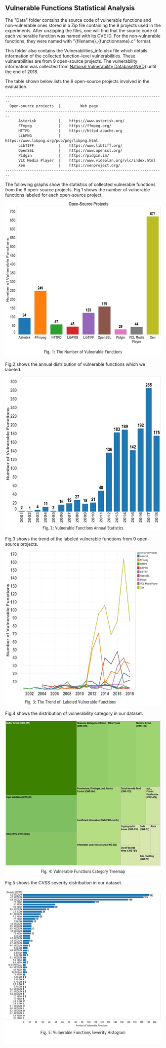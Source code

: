 ## Vulnerable Functions Statistical Analysis

The "Data" folder contains the source code of vulnerable functions and non-vulnerable ones stored in a Zip file containing the 9 projects used in the experiments. After unzipping the files, one will find that the source code of each vulnerable function was named with its CVE ID. For the non-vulnerable functions, they were named with "{filename}_{functionname}.c" format. 

This folder also contains the Vulnerabilities_info.xlsx file which details information of the collected function-level vulnerabilities. These vulnerabilities are from 9 open-source projects. The vulnerability information was collected from [National Vulnerability Database(NVD)](https://nvd.nist.gov/) until the end of 2018.

The table shown below lists the 9 open-source projects involved in the evaluation.

    ------------------------------------------------------------------------
      Open-source projects  |         Web page
    ------------------------------------------------------------------------
          Asterisk          |    https://www.asterisk.org/
          FFmpeg            |    https://ffmpeg.org/
          HTTPD             |    https://httpd.apache.org
          LibPNG            |    https://www.libpng.org/pub/png/libpng.html
          LibTIFF           |    https://www.libtiff.org/
          OpenSSL           |    https://www.openssl.org/
          Pidgin            |    https://pidgin.im/
          VLC Media Player  |    https://www.videolan.org/vlc/index.html
          Xen               |    https://xenproject.org/
    ------------------------------------------------------------------------

The following graphs show the statistics of collected vulnerable functions from the 9 open-source projects.
Fig.1 shows the number of vulnerable functions labeled for each open-source project.
<div align=center><img width="600" height="500" src="https://github.com/Seahymn2019/Function-level-Vulnerability-Dataset/blob/master/Graph/The%20number%20of%20vulnerabilities.jpg" alt="Tree Graph of Category"/></div>

Fig.2 shows the annual distribution of vulnerable functions which we labeled.
<div align=center><img width="600" height="500" src="https://github.com/Seahymn2019/Function-level-Vulnerability-Dataset/blob/master/Graph/Vulnerability%20Annual%20Statistics.jpg" alt="Tree Graph of Category"/></div>

Fig.3 shows the trend of the labeled vulnerable functions from 9 open-source projects.
<div align=center><img width="600" height="500" src="https://github.com/Seahymn2019/Function-level-Vulnerability-Dataset/blob/master/Graph/Trend.jpg" alt="Tree Graph of Category"/></div>

Fig.4 shows the distribution of vulnerability category in our dataset.
<div align=center><img width="600" height="500" src="https://github.com/Seahymn2019/Function-level-Vulnerability-Dataset/blob/master/Graph/Vulnerability%20category%20treemap.jpg" alt="Tree Graph of Category"/></div>

Fig.5 shows the CVSS severity distribution in our dataset.
<div align=center> <img width="600" height="500" src="https://github.com/Seahymn2019/Function-level-Vulnerability-Dataset/blob/master/Graph/Severity%20Histogram.jpg" alt="Tree Graph of Category"/></div>


